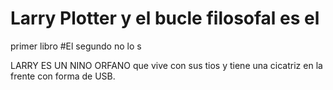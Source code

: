 # Larry Plotter y el bucle filosofal es el 
primer libro
#El segundo no lo s

LARRY ES UN NINO ORFANO que vive con sus tios y tiene una cicatriz en la 
frente con forma de USB.
